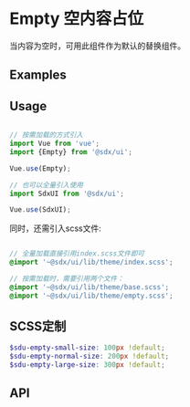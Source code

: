 # Empty 空内容占位

当内容为空时，可用此组件作为默认的替换组件。

## Examples

<Common-BasicUsage>
  <ui-empty-index></ui-empty-index>
  <highlight-code slot="codeText" lang="vue">
    <template>
      <SdxuEmpty></SdxuEmpty>
              <SdxuEmpty>自定义的什么内容都没有</SdxuEmpty>
    </template>
  </highlight-code>
</Common-BasicUsage>

## Usage

```js

// 按需加载的方式引入
import Vue from 'vue';
import {Empty} from '@sdx/ui';

Vue.use(Empty);

// 也可以全量引入使用
import SdxUI from '@sdx/ui';

Vue.use(SdxUI);
```

同时，还需引入scss文件:

```scss

// 全量加载直接引用index.scss文件即可
@import '~@sdx/ui/lib/theme/index.scss';

// 按需加载时，需要引用两个文件：
@import '~@sdx/ui/lib/theme/base.scss';
@import '~@sdx/ui/lib/theme/empty.scss';

```

## SCSS定制
```scss
$sdu-empty-small-size: 100px !default;
$sdu-empty-normal-size: 200px !default;
$sdu-empty-large-size: 300px !default;
```
## API

<ui-empty-api></ui-empty-api>

